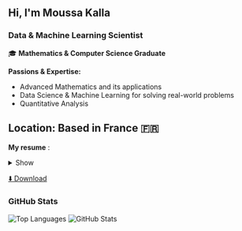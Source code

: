 ## Hi, I'm Moussa Kalla 

### **Data & Machine Learning Scientist**

🎓 **Mathematics & Computer Science Graduate** 

**Passions & Expertise:**  
- Advanced Mathematics and its applications  
- Data Science & Machine Learning for solving real-world problems  
- Quantitative Analysis 

**Location:** Based in France 🇫🇷  
--
**My resume** : 
<details>
  <summary>Show</summary>

  ![Mon CV](https://github.com/Moussa-Kalla/Mes-CVs/blob/main/assets/Mon_CV.png?raw=true)

</details> 

[⬇️ Download](https://github.com/Moussa-Kalla/Mes-CVs/raw/main/Mon_CV.pdf)

### **GitHub Stats**

<div>
  <img height="200em" src="https://github-readme-stats.vercel.app/api/top-langs/?username=Moussa-Kalla&layout=compact&langs_count=7&border_color=22272e&bg_color=22272e&title_color=8f989f&text_color=8f989f&icon_color=b55c5e" alt="Top Languages"/>
  <img height="200em" src="https://github-readme-stats.vercel.app/api?username=Moussa-Kalla&show_icons=true&border_color=22272e&bg_color=22272e&title_color=8f989f&icon_color=b55c5e&text_color=8f989f&include_all_commits=true&count_private=true" alt="GitHub Stats"/>
</div>
